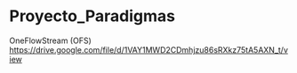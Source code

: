 # Proyecto_Paradigmas
OneFlowStream (OFS)
https://drive.google.com/file/d/1VAY1MWD2CDmhjzu86sRXkz75tA5AXN_t/view